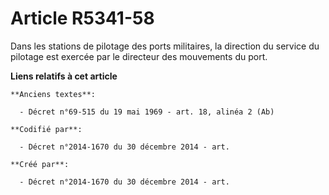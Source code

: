 # Article R5341-58

Dans les stations de pilotage des ports militaires, la direction du service du pilotage est exercée par le directeur des
mouvements du port.

**Liens relatifs à cet article**

	**Anciens textes**:

	  - Décret n°69-515 du 19 mai 1969 - art. 18, alinéa 2 (Ab)

	**Codifié par**:

	  - Décret n°2014-1670 du 30 décembre 2014 - art.

	**Créé par**:

	  - Décret n°2014-1670 du 30 décembre 2014 - art.
